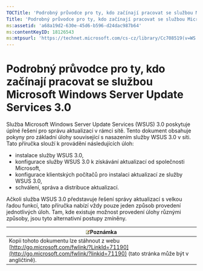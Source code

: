 ```yaml
---
TOCTitle: 'Podrobný průvodce pro ty, kdo začínají pracovat se službou Microsoft Windows Server Update Services 3.0'
Title: 'Podrobný průvodce pro ty, kdo začínají pracovat se službou Microsoft Windows Server Update Services 3.0'
ms:assetid: 'a68a19d2-630e-45d6-b596-d24dac987b64'
ms:contentKeyID: 18126543
ms:mtpsurl: 'https://technet.microsoft.com/cs-cz/library/Cc708519(v=WS.10)'
---
```


Podrobný průvodce pro ty, kdo začínají pracovat se službou Microsoft Windows Server Update Services 3.0
=======================================================================================================

Služba Microsoft Windows Server Update Services (WSUS) 3.0 poskytuje úplné řešení pro správu aktualizací v rámci sítě. Tento dokument obsahuje pokyny pro základní úlohy související s nasazením služby WSUS 3.0 v síti. Tato příručka slouží k provádění následujících úloh:

-   instalace služby WSUS 3.0,
-   konfigurace služby WSUS 3.0 k získávání aktualizací od společnosti Microsoft,
-   konfigurace klientských počítačů pro instalaci aktualizací ze služby WSUS 3.0,
-   schválení, správa a distribuce aktualizací.

Ačkoli služba WSUS 3.0 představuje řešení správy aktualizací s velkou řadou funkcí, tato příručka nabízí vždy pouze jeden způsob provedení jednotlivých úloh. Tam, kde existuje možnost provedení úlohy různými způsoby, jsou tyto alternativní postupy zmíněny.

| ![](images/Cc708519.note(WS.10).gif)Poznámka                                                                                                     |
|-------------------------------------------------------------------------------------------------------------------------------------------------------------------------------|
| Kopii tohoto dokumentu lze stáhnout z webu [http://go.microsoft.com/fwlink/?LinkId=71190](http://go.microsoft.com/fwlink/?linkid=71190) (tato stránka může být v angličtině). |
